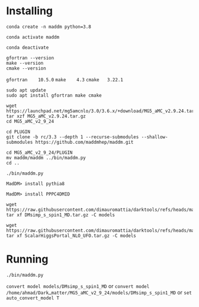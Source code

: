 # Installing

```
conda create -n maddm python=3.8
```
```
conda activate maddm
```
```
conda deactivate
```
```
gfortran --version
make --version
cmake --version 
```

``` gfortran	10.5.0 ```
``` make	4.3	```
``` cmake	3.22.1 ```
```
sudo apt update
sudo apt install gfortran make cmake
```
```
wget https://launchpad.net/mg5amcnlo/3.0/3.6.x/+download/MG5_aMC_v2.9.24.tar.gz
tar xzf MG5_aMC_v2.9.24.tar.gz
cd MG5_aMC_v2_9_24
```
```
cd PLUGIN
git clone -b rc/3.3 --depth 1 --recurse-submodules --shallow-submodules https://github.com/maddmhep/maddm.git
```
```
cd MG5_aMC_v2_9_24/PLUGIN
mv maddm/maddm ../bin/maddm.py
cd ..
```
```
./bin/maddm.py
```
```
MadDM> install pythia8
```
```
MadDM> install PPPC4DMID
```
```
wget https://raw.githubusercontent.com/dimauromattia/darktools/refs/heads/main/maddm/DMsimp_s_spin1_MD.tar.gz
tar xf DMsimp_s_spin1_MD.tar.gz -C models
```
```
wget https://raw.githubusercontent.com/dimauromattia/darktools/refs/heads/main/maddm/ScalarHiggsPortal_NLO_UFO.tar.gz
tar xf ScalarHiggsPortal_NLO_UFO.tar.gz -C models
```
# Running
```
./bin/maddm.py
```
‍``` convert model models/DMsimp_s_spin1_MD ``` or ``` convert model /home/ahmad/Darkـmatter/MG5_aMC_v2_9_24/models/DMsimp_s_spin1_MD ``` or ``` set auto_convert_model T ```















